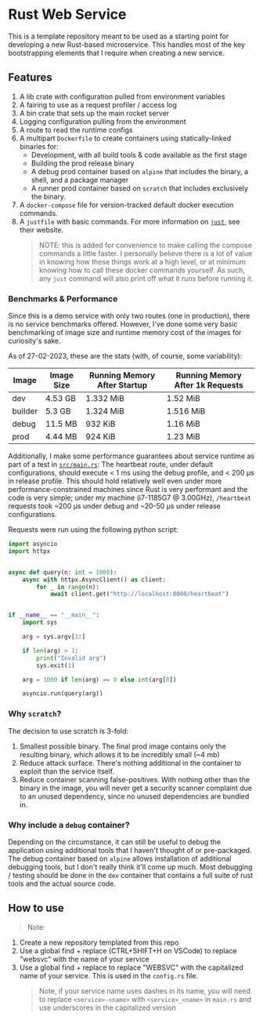 # Rust Web Service

This is a template repository meant to be used as a starting point for developing a new Rust-based microservice. This handles most of the key bootstrapping elements that I require when creating a new service.

## Features

1. A lib crate with configuration pulled from environment variables
1. A fairing to use as a request profiler / access log
1. A bin crate that sets up the main rocket server
1. Logging configuration pulling from the environment
1. A route to read the runtime configs
1. A multipart `Dockerfile` to create containers using statically-linked binaries for:
   - Development, with all build tools & code available as the first stage
   - Building the prod release binary
   - A debug prod container based on `alpine` that includes the binary, a shell, and a package manager
   - A runner prod container based on `scratch` that includes exclusively the binary.
1. A `docker-compose` file for version-tracked default docker execution commands.
1. A `justfile` with basic commands. For more information on [`just`](https://just.systems), see their website.
   > NOTE: this is added for convenience to make calling the compose commands a little faster. I personally believe there is a lot of value in knowing how these things work at a high level, or at minimum knowing how to call these docker commands yourself. As such, any `just` command will also print off what it runs before running it.

### Benchmarks & Performance

Since this is a demo service with only two routes (one in production), there is no service benchmarks offered. However, I've done some very basic benchmarking of image size and runtime memory cost of the images for curiosity's sake.

As of 27-02-2023, these are the stats (with, of course, some variability):

| Image   | Image Size | Running Memory After Startup | Running Memory After 1k Requests |
| ------- | ---------- | ---------------------------- | -------------------------------- |
| dev     | 4.53 GB    | 1.332 MiB                    | 1.52 MiB                         |
| builder | 5.3 GB     | 1.324 MiB                    | 1.516 MiB                        |
| debug   | 11.5 MB    | 932 KiB                      | 1.16 MiB                         |
| prod    | 4.44 MB    | 924 KiB                      | 1.23 MiB                         |

Additionally, I make some performance guarantees about service runtime as part of a test in [`src/main.rs`](src/main.rs): The heartbeat route, under default configurations, should execute < 1 ms using the debug profile, and < 200 μs in release profile. This should hold relatively well even under more performance-constrained machines since Rust is very performant and the code is very simple; under my machine (i7-1185G7 @ 3.00GHz), `/heartbeat` requests took ~200 μs under debug and ~20-50 μs under release configurations.

Requests were run using the following python script:

```py
import asyncio
import httpx


async def query(n: int = 1000):
    async with httpx.AsyncClient() as client:
        for _ in range(n):
            await client.get("http://localhost:8000/heartbeat")


if __name__ == "__main__":
    import sys

    arg = sys.argv[1:]

    if len(arg) > 1:
        print("Invalid arg")
        sys.exit(1)

    arg = 1000 if len(arg) == 0 else int(arg[0])

    asyncio.run(query(arg))
```

### Why `scratch`?

The decision to use scratch is 3-fold:

1. Smallest possible binary. The final prod image contains only the resulting binary, which allows it to be incredibly small (~4 mb)
1. Reduce attack surface. There's nothing additional in the container to exploit than the service itself.
1. Reduce container scanning false-positives. With nothing other than the binary in the image, you will never get a security scanner complaint due to an unused dependency, since
   no unused dependencies are bundled in.

### Why include a `debug` container?

Depending on the circumstance, it can still be useful to debug the application using additional tools that I haven't thought of or pre-packaged. The debug container based on `alpine` allows installation of additional debugging tools, but I don't really think it'll come up much. Most debugging / testing should be done in the `dev` container that contains a full suite of rust tools and the actual source code.

## How to use

> Note:

1. Create a new repository templated from this repo
1. Use a global find + replace (CTRL+SHIFT+H on VSCode) to replace "websvc" with the name of your service
1. Use a global find + replace to replace "WEBSVC" with the capitalized name of your service. This is used in the `config.rs` file.
   > Note, if your service name uses dashes in its name, you will need to replace `<service>-<name>` with `<service>_<name>` in `main.rs` and use underscores in the capitalized version
